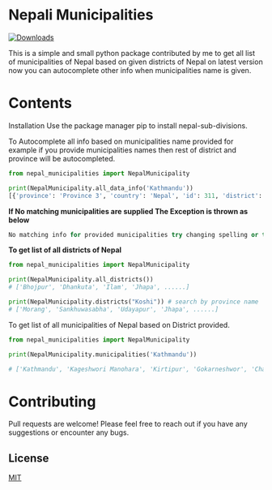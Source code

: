 # Nepali Municipalities
[![Downloads](https://static.pepy.tech/personalized-badge/nepal-sub-divisions?period=total&units=international_system&left_color=black&right_color=yellowgreen&left_text=Downloads)](https://pepy.tech/project/nepal-sub-divisions)


This is a simple and small python package contributed by me to get all list of municipalities of Nepal based on given districts of Nepal on latest version now you can autocomplete other info when municipalities name is given.

# Contents
Installation
Use the package manager pip to install nepal-sub-divisions.


To Autocomplete all info based on municipalities name provided
for example if you provide municipalities names then rest of district and province will be autocompleted.

```python
from nepal_municipalities import NepalMunicipality

print(NepalMunicipality.all_data_info('Kathmandu'))
[{'province': 'Province 3', 'country': 'Nepal', 'id': 311, 'district': 'Kathmandu', 'name': 'Kathmandu'}]
```

**If No matching municipalities are supplied The Exception is thrown as below**
``` python
No matching info for provided municipalities try changing spelling or try another name.
```



**To get list of all districts of Nepal**

```python
from nepal_municipalities import NepalMunicipality

print(NepalMunicipality.all_districts())
# ['Bhojpur', 'Dhankuta', 'Ilam', 'Jhapa', ......]

print(NepalMunicipality.districts("Koshi")) # search by province name
# ['Morang', 'Sankhuwasabha', 'Udayapur', 'Jhapa', ......]

```

To get list of all municipalities of Nepal based on District provided.

```python
from nepal_municipalities import NepalMunicipality

print(NepalMunicipality.municipalities('Kathmandu'))

# ['Kathmandu', 'Kageshwori Manohara', 'Kirtipur', 'Gokarneshwor', 'Chandragiri', 'Tokha', 'Tarkeshwor', 'Dakchinkali', 'Nagarjun', 'Budhanilkantha', 'Shankharapur']

```


# Contributing
Pull requests are welcome! Please feel free to reach out if you have any suggestions or encounter any bugs.


## License
[MIT](https://choosealicense.com/licenses/mit/)
